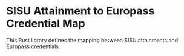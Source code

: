 # SISU Attainment to Europass Credential Map

This Rust library defines the mapping between SISU attainments and Europass credentials.
